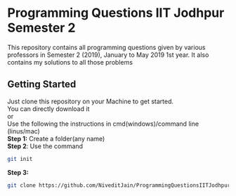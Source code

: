 # Programming Questions IIT Jodhpur Semester 2
This repository contains all programming questions given by various professors in Semester 2 (2019), January to May 2019 1st year. It also contains my solutions to all those problems
## Getting Started
Just clone this repository on your Machine to get started.</br>
You can directly download it</br>
or</br> 
Use the following the instructions in cmd(windows)/command line (linus/mac)</br> 
**Step 1:** Create a folder(any name)</br>
**Step 2**: Use the command 
```sh
git init
```
**Step 3:**
```sh 
git clone https://github.com/NiveditJain/ProgrammingQuestionsIITJodhpur.git 
```
